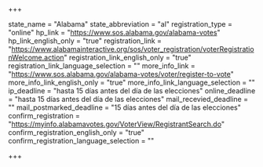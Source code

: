 +++

state_name = "Alabama"
state_abbreviation = "al"
registration_type = "online"
hp_link = "https://www.sos.alabama.gov/alabama-votes"
hp_link_english_only = "true"
registration_link = "https://www.alabamainteractive.org/sos/voter_registration/voterRegistrationWelcome.action"
registration_link_english_only = "true"
registration_link_language_selection = ""
more_info_link = "https://www.sos.alabama.gov/alabama-votes/voter/register-to-vote"
more_info_link_english_only = "true"
more_info_link_language_selection = ""
ip_deadline = "hasta 15 días antes del día de las elecciones"
online_deadline = "hasta 15 días antes del día de las elecciones"
mail_recevied_deadline = ""
mail_postmarked_deadline = "15 días antes del día de las elecciones"
confirm_registration = "https://myinfo.alabamavotes.gov/VoterView/RegistrantSearch.do"
confirm_registration_english_only = "true"
confirm_registration_language_selection = ""

+++